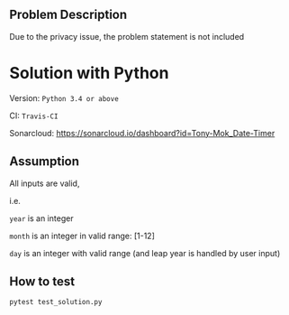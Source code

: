 ## Problem Description

Due to the privacy issue, the problem statement is not included

 # Solution with Python
Version:
```Python 3.4 or above```

CI:
```Travis-CI```

Sonarcloud:
https://sonarcloud.io/dashboard?id=Tony-Mok_Date-Timer

## Assumption
All inputs are valid,

i.e.

```year``` is an integer

```month``` is an integer in valid range: [1-12]

```day``` is an integer with valid range (and leap year is handled by user input)

## How to test
```pytest test_solution.py```
